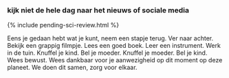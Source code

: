### kijk niet de hele dag naar het nieuws of sociale media

{% include pending-sci-review.html %}

Eens je gedaan hebt wat je kunt, neem een stapje terug. Ver naar achter. Bekijk een grappig filmpje. Lees een goed boek. Leer een instrument. Werk in de tuin. Knuffel je kind. Bel je moeder. Knuffel je moeder. Bel je kind. Wees bewust. Wees dankbaar voor je aanwezigheid op dit moment op deze planeet. We doen dit samen, zorg voor elkaar.
